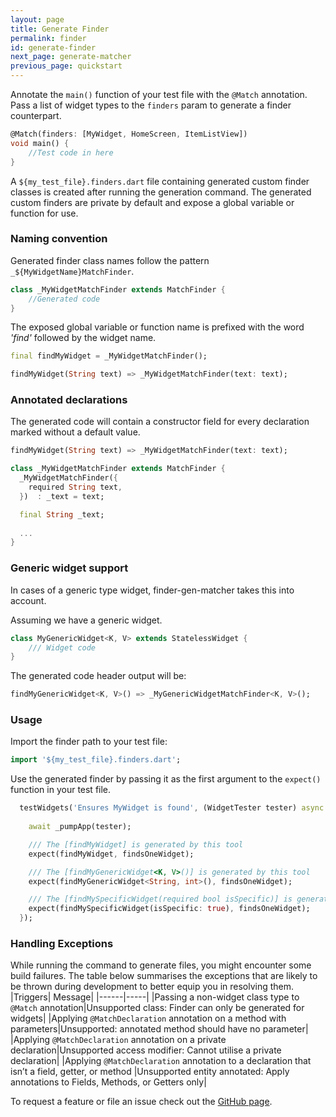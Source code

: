 ```yaml
---
layout: page
title: Generate Finder
permalink: finder
id: generate-finder
next_page: generate-matcher
previous_page: quickstart
---
```


Annotate the `main()` function of your test file with the `@Match` annotation. Pass a list of widget types to the `finders` param to generate a finder counterpart.

```dart
@Match(finders: [MyWidget, HomeScreen, ItemListView])
void main() {
    //Test code in here
}
```

A `${my_test_file}.finders.dart` file containing generated custom finder classes is created after running the generation command. The generated custom finders are private by default and expose a global variable or function for use.

### Naming convention
Generated finder class names follow the pattern `_${MyWidgetName}MatchFinder`.

```dart
class _MyWidgetMatchFinder extends MatchFinder {
    //Generated code 
}
```
 
The exposed global variable or function name is prefixed with the word *'find'* followed by the widget name. 


```dart
final findMyWidget = _MyWidgetMatchFinder();

findMyWidget(String text) => _MyWidgetMatchFinder(text: text);
```

### Annotated declarations
The generated code will contain a constructor field for every declaration marked without a default value.

```dart
findMyWidget(String text) => _MyWidgetMatchFinder(text: text);

class _MyWidgetMatchFinder extends MatchFinder {
  _MyWidgetMatchFinder({
    required String text,
  })  : _text = text;

  final String _text;
  
  ...
}
```

### Generic widget support

In cases of a generic type widget, finder-gen-matcher takes this into account.

Assuming we have a generic widget.

```dart
class MyGenericWidget<K, V> extends StatelessWidget {
    /// Widget code
}
```

The generated code header output will be:

```dart
findMyGenericWidget<K, V>() => _MyGenericWidgetMatchFinder<K, V>();
```

### Usage
Import the finder path to  your test file:

```dart
import '${my_test_file}.finders.dart';
```

Use the generated finder by passing it as the first argument to the `expect()` function in your test file.

```dart
  testWidgets('Ensures MyWidget is found', (WidgetTester tester) async {
  
    await _pumpApp(tester);

    /// The [findMyWidget] is generated by this tool
    expect(findMyWidget, findsOneWidget);

    /// The [findMyGenericWidget<K, V>()] is generated by this tool
    expect(findMyGenericWidget<String, int>(), findsOneWidget);

    /// The [findMySpecificWidget(required bool isSpecific)] is generated by this tool
    expect(findMySpecificWidget(isSpecific: true), findsOneWidget);
  });
```


### Handling Exceptions
While running the command to generate files, you might encounter some build failures. The table below summarises the exceptions that are likely to be thrown during development to better equip you in resolving them.
|Triggers| Message|
|------|-----|
|Passing a non-widget class type to `@Match` annotation|Unsupported class: Finder can only be generated for widgets|
|Applying `@MatchDeclaration` annotation on a method with parameters|Unsupported: annotated method should have no parameter|
|Applying `@MatchDeclaration` annotation on a private declaration|Unsupported access modifier: Cannot utilise a private declaration|
|Applying `@MatchDeclaration` annotation to a declaration that isn’t a field, getter, or method |Unsupported entity annotated: Apply annotations to Fields, Methods, or Getters only|


To request a feature or file an issue check out the [GitHub page](https://github.com/JasperEssien2/finder-matcher-gen/issues).
